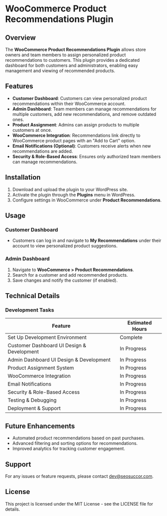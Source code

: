 # WooCommerce Product Recommendations Plugin

## Overview
The **WooCommerce Product Recommendations Plugin** allows store owners and team members to assign personalized product recommendations to customers. This plugin provides a dedicated dashboard for both customers and administrators, enabling easy management and viewing of recommended products.

## Features
- **Customer Dashboard**: Customers can view personalized product recommendations within their WooCommerce account.
- **Admin Dashboard**: Team members can manage recommendations for multiple customers, add new recommendations, and remove outdated ones.
- **Product Assignment**: Admins can assign products to multiple customers at once.
- **WooCommerce Integration**: Recommendations link directly to WooCommerce product pages with an "Add to Cart" option.
- **Email Notifications (Optional)**: Customers receive alerts when new recommendations are added.
- **Security & Role-Based Access**: Ensures only authorized team members can manage recommendations.

## Installation
1. Download and upload the plugin to your WordPress site.
2. Activate the plugin through the **Plugins** menu in WordPress.
3. Configure settings in WooCommerce under **Product Recommendations**.

## Usage
### Customer Dashboard
- Customers can log in and navigate to **My Recommendations** under their account to view personalized product suggestions.

### Admin Dashboard
1. Navigate to **WooCommerce > Product Recommendations**.
2. Search for a customer and add recommended products.
3. Save changes and notify the customer (if enabled).

## Technical Details
### Development Tasks
| Feature | Estimated Hours |
|---------|----------------|
| Set Up Development Environment | Complete |
| Customer Dashboard UI Design & Development | In Progress |
| Admin Dashboard UI Design & Development | In Progress |
| Product Assignment System | In Progress |
| WooCommerce Integration | In Progress |
| Email Notifications | In Progress |
| Security & Role-Based Access | In Progress |
| Testing & Debugging | In Progress |
| Deployment & Support | In Progress |

## Future Enhancements
- Automated product recommendations based on past purchases.
- Advanced filtering and sorting options for recommendations.
- Improved analytics for tracking customer engagement.

## Support
For any issues or feature requests, please contact [dev@seosuccor.com](mailto:dev@seosuccor.com).

## License
This project is licensed under the MIT License - see the LICENSE file for details.


